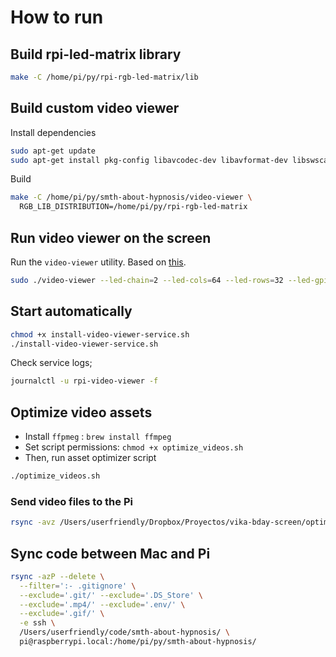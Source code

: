# How to run

## Build rpi-led-matrix library

```bash
make -C /home/pi/py/rpi-rgb-led-matrix/lib
```

## Build custom video viewer

Install dependencies

```bash
sudo apt-get update
sudo apt-get install pkg-config libavcodec-dev libavformat-dev libswscale-dev libavdevice-dev
```

Build

```bash
make -C /home/pi/py/smth-about-hypnosis/video-viewer \
  RGB_LIB_DISTRIBUTION=/home/pi/py/rpi-rgb-led-matrix
```

## Run video viewer on the screen

Run the `video-viewer` utility. Based on [this](https://github.com/hzeller/rpi-rgb-led-matrix/tree/master/utils#video-viewer).

```bash
sudo ./video-viewer --led-chain=2 --led-cols=64 --led-rows=32 --led-gpio-mapping=adafruit-hat -T2 /home/pi/py/optimized-videos
```

## Start automatically

```bash
chmod +x install-video-viewer-service.sh
./install-video-viewer-service.sh
```

Check service logs;

```bash
journalctl -u rpi-video-viewer -f
```

## Optimize video assets

- Install `ffpmeg` : `brew install ffmpeg`
- Set script permissions: `chmod +x optimize_videos.sh`
- Then, run asset optimizer script

```bash
./optimize_videos.sh
```

### Send video files to the Pi

```bash
rsync -avz /Users/userfriendly/Dropbox/Proyectos/vika-bday-screen/optimized-videos pi@raspberrypi.local:/home/pi/py
```

## Sync code between Mac and Pi

```bash
rsync -azP --delete \
  --filter=':- .gitignore' \
  --exclude='.git/' --exclude='.DS_Store' \
  --exclude='.mp4/' --exclude='.env/' \
  --exclude='.gif/' \
  -e ssh \
  /Users/userfriendly/code/smth-about-hypnosis/ \
  pi@raspberrypi.local:/home/pi/py/smth-about-hypnosis/
```
